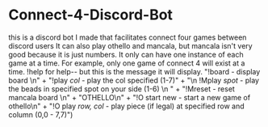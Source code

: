 # Connect-4-Discord-Bot
this is a discord bot I made that facilitates connect four games between discord users
It can also play othello and mancala, but mancala isn't very good because it is just numbers. 
It only can have one instance of each game at a time. For example, only one game of connect 4 will exist at a time. 
!help for help-- but this is the message it will display. 
 "!board - display board \n" +
                    "!play *col* - play the col specified (1-7)" +
                    "\n !Mplay *spot* - play the beads in specified spot on your side (1-6) \n " +
                    "!Mreset - reset mancala board \n" +
                    "OTHELLO\n" +
                    "!O start new - start a new game of othello\n" +
                    "!O play *row, col* - play piece (if legal) at specified row and column (0,0 - 7,7)")
